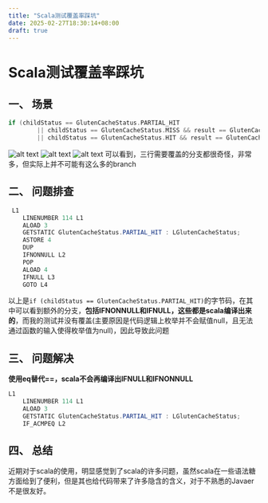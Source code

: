 ```yaml
---
title: "Scala测试覆盖率踩坑"
date: 2025-02-27T18:30:14+08:00
draft: true
---
```


# Scala测试覆盖率踩坑

## 一、 场景

```scala
if (childStatus == GlutenCacheStatus.PARTIAL_HIT
        || childStatus == GlutenCacheStatus.MISS && result == GlutenCacheStatus.HIT
        || childStatus == GlutenCacheStatus.HIT && result == GlutenCacheStatus.PARTIAL_HIT)
```
![alt text](/images/2025-02-27-17-24-09-image.png)
![alt text](/images/2025-02-27-17-23-15-image.png)
![alt text](/images/2025-02-27-17-22-44-image.png)
可以看到，三行需要覆盖的分支都很奇怪，非常多，但实际上并不可能有这么多的branch

## 二、 问题排查

```java bytecode
 L1
    LINENUMBER 114 L1
    ALOAD 3
    GETSTATIC GlutenCacheStatus.PARTIAL_HIT : LGlutenCacheStatus;
    ASTORE 4
    DUP
    IFNONNULL L2
    POP
    ALOAD 4
    IFNULL L3
    GOTO L4
```

以上是`if (childStatus == GlutenCacheStatus.PARTIAL_HIT)`的字节码，在其中可以看到额外的分支，**包括IFNONNULL和IFNULL，这些都是scala编译出来的**，而我的测试并没有覆盖(主要原因是代码逻辑上枚举并不会赋值null，且无法通过函数的输入使得枚举值为null)，因此导致此问题

## 三、 问题解决

**使用eq替代==，scala不会再编译出IFNULL和IFNONNULL**

```java bytecode
L1
    LINENUMBER 114 L1
    ALOAD 3
    GETSTATIC GlutenCacheStatus.PARTIAL_HIT : LGlutenCacheStatus;
    IF_ACMPEQ L2
```



## 四、 总结

近期对于scala的使用，明显感觉到了scala的许多问题，虽然scala在一些语法糖方面给到了便利，但是其也给代码带来了许多隐含的含义，对于不熟悉的Javaer不是很友好。


